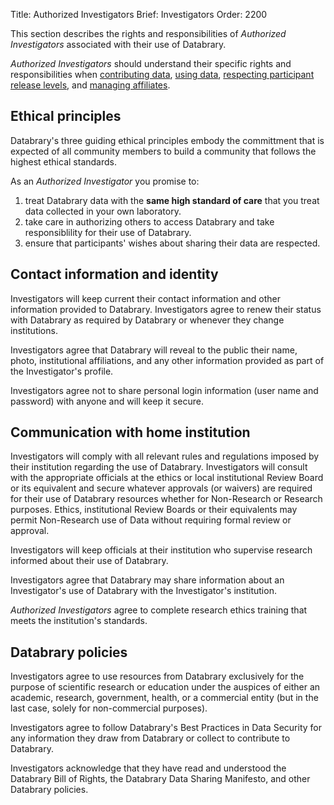 Title: Authorized Investigators
Brief: Investigators
Order: 2200

This section describes the rights and responsibilities of *Authorized Investigators* associated with their use of Databrary.

*Authorized Investigators* should understand their specific rights and responsibilities when [contributing data](), [using data](), [respecting participant release levels](), and [managing affiliates]().

## Ethical principles
Databrary's three guiding ethical principles embody the committment that is expected of all community members to build a community that follows the highest ethical standards.

As an *Authorized Investigator* you promise to:

1. treat Databrary data with the **same high standard of care** that you treat data collected in your own laboratory.
1. take care in authorizing others to access Databrary and take responsiblility for their use of Databrary.
1. ensure that participants' wishes about sharing their data are respected. 

## Contact information and identity

Investigators will keep current their contact information and other information provided to Databrary.
Investigators agree to renew their status with Databrary as required by Databrary or whenever they change institutions.

Investigators agree that Databrary will reveal to the public their name, photo, institutional affiliations, and any other information provided as part of the Investigator's profile.

Investigators agree not to share personal login information (user name and password) with anyone and will keep it secure.

## Communication with home institution

Investigators will comply with all relevant rules and regulations imposed by their institution regarding the use of Databrary.
Investigators will consult with the appropriate officials at the ethics or local institutional Review Board or its equivalent and secure whatever approvals (or waivers) are required for their use of Databrary resources whether for Non-Research or Research purposes. Ethics, institutional Review Boards or their equivalents may permit Non-Research use of Data without requiring formal review or approval.
 
Investigators will keep officials at their institution who supervise research informed about their use of Databrary.

Investigators agree that Databrary may share information about an Investigator's use of Databrary with the Investigator's institution.

*Authorized Investigators* agree to complete research ethics training that meets the institution's standards.

## Databrary policies

Investigators agree to use resources from Databrary exclusively for the purpose of scientific research or education under the auspices of either an academic, research, government, health, or a commercial entity (but in the last case, solely for non-commercial purposes).

Investigators agree to follow Databrary's Best Practices in Data Security for any information they draw from Databrary or collect to contribute to Databrary.

Investigators acknowledge that they have read and understood the Databrary Bill of Rights, the Databrary Data Sharing Manifesto, and other Databrary policies.
